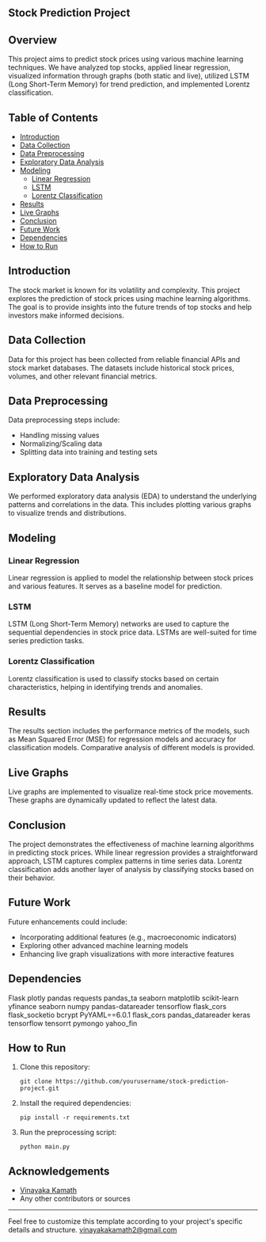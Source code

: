 
## Stock Prediction Project

## Overview

This project aims to predict stock prices using various machine learning techniques. We have analyzed top stocks, applied linear regression, visualized information through graphs (both static and live), utilized LSTM (Long Short-Term Memory) for trend prediction, and implemented Lorentz classification.

## Table of Contents

- [Introduction](#introduction)
- [Data Collection](#data-collection)
- [Data Preprocessing](#data-preprocessing)
- [Exploratory Data Analysis](#exploratory-data-analysis)
- [Modeling](#modeling)
  - [Linear Regression](#linear-regression)
  - [LSTM](#lstm)
  - [Lorentz Classification](#lorentz-classification)
- [Results](#results)
- [Live Graphs](#live-graphs)
- [Conclusion](#conclusion)
- [Future Work](#future-work)
- [Dependencies](#dependencies)
- [How to Run](#how-to-run)

## Introduction

The stock market is known for its volatility and complexity. This project explores the prediction of stock prices using machine learning algorithms. The goal is to provide insights into the future trends of top stocks and help investors make informed decisions.

## Data Collection

Data for this project has been collected from reliable financial APIs and stock market databases. The datasets include historical stock prices, volumes, and other relevant financial metrics.

## Data Preprocessing

Data preprocessing steps include:

- Handling missing values
- Normalizing/Scaling data
- Splitting data into training and testing sets

## Exploratory Data Analysis

We performed exploratory data analysis (EDA) to understand the underlying patterns and correlations in the data. This includes plotting various graphs to visualize trends and distributions.

## Modeling

### Linear Regression

Linear regression is applied to model the relationship between stock prices and various features. It serves as a baseline model for prediction.

### LSTM

LSTM (Long Short-Term Memory) networks are used to capture the sequential dependencies in stock price data. LSTMs are well-suited for time series prediction tasks.

### Lorentz Classification

Lorentz classification is used to classify stocks based on certain characteristics, helping in identifying trends and anomalies.

## Results

The results section includes the performance metrics of the models, such as Mean Squared Error (MSE) for regression models and accuracy for classification models. Comparative analysis of different models is provided.

## Live Graphs

Live graphs are implemented to visualize real-time stock price movements. These graphs are dynamically updated to reflect the latest data.

## Conclusion

The project demonstrates the effectiveness of machine learning algorithms in predicting stock prices. While linear regression provides a straightforward approach, LSTM captures complex patterns in time series data. Lorentz classification adds another layer of analysis by classifying stocks based on their behavior.

## Future Work

Future enhancements could include:

- Incorporating additional features (e.g., macroeconomic indicators)
- Exploring other advanced machine learning models
- Enhancing live graph visualizations with more interactive features

## Dependencies

Flask
plotly
pandas
requests
pandas_ta
seaborn
matplotlib
scikit-learn
yfinance
seaborn
numpy
pandas-datareader
tensorflow
flask_cors
flask_socketio
bcrypt
PyYAML==6.0.1
flask_cors
pandas_datareader
keras
tensorflow
tensorrt
pymongo
yahoo_fin
## How to Run

1. Clone this repository:
   ```
   git clone https://github.com/yourusername/stock-prediction-project.git
   ```
3. Install the required dependencies:
   ```
   pip install -r requirements.txt
   ```
4. Run the preprocessing script:
   ```
   python main.py
   ```
   


## Acknowledgements

- [Vinayaka Kamath](https://github.com/BVinayaka)
- Any other contributors or sources

---

Feel free to customize this template according to your project's specific details and structure.
vinayakakamath2@gmail.com
